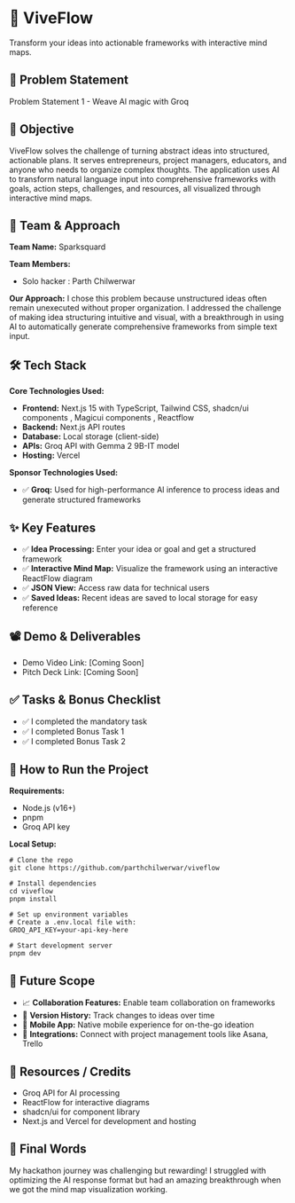 # 🚀 ViveFlow
Transform your ideas into actionable frameworks with interactive mind maps.

## 📌 Problem Statement
Problem Statement 1 - Weave Al magic with Groq

## 🎯 Objective
ViveFlow solves the challenge of turning abstract ideas into structured, actionable plans. It serves entrepreneurs, project managers, educators, and anyone who needs to organize complex thoughts. The application uses AI to transform natural language input into comprehensive frameworks with goals, action steps, challenges, and resources, all visualized through interactive mind maps.

## 🧠 Team & Approach
**Team Name:** Sparksquard

**Team Members:**
- Solo hacker : Parth Chilwerwar

**Our Approach:**
I chose this problem because unstructured ideas often remain unexecuted without proper organization. I addressed the challenge of making idea structuring intuitive and visual, with a breakthrough in using AI to automatically generate comprehensive frameworks from simple text input.

## 🛠️ Tech Stack
**Core Technologies Used:**
- **Frontend:** Next.js 15 with TypeScript, Tailwind CSS, shadcn/ui components , Magicui components , Reactflow
- **Backend:** Next.js API routes
- **Database:** Local storage (client-side)
- **APIs:** Groq API with Gemma 2 9B-IT model 
- **Hosting:** Vercel

**Sponsor Technologies Used:**
- ✅ **Groq:** Used for high-performance AI inference to process ideas and generate structured frameworks

## ✨ Key Features
- ✅ **Idea Processing:** Enter your idea or goal and get a structured framework
- ✅ **Interactive Mind Map:** Visualize the framework using an interactive ReactFlow diagram
- ✅ **JSON View:** Access raw data for technical users
- ✅ **Saved Ideas:** Recent ideas are saved to local storage for easy reference

## 📽️ Demo & Deliverables
- Demo Video Link: [Coming Soon]
- Pitch Deck Link: [Coming Soon]

## ✅ Tasks & Bonus Checklist
- ✅ I completed the mandatory task
- ✅ I completed Bonus Task 1
- ✅ I completed Bonus Task 2

## 🧪 How to Run the Project
**Requirements:**
- Node.js (v16+)
- pnpm
- Groq API key

**Local Setup:**
```
# Clone the repo
git clone https://github.com/parthchilwerwar/viveflow

# Install dependencies
cd viveflow
pnpm install

# Set up environment variables
# Create a .env.local file with:
GROQ_API_KEY=your-api-key-here

# Start development server
pnpm dev
```

## 🧬 Future Scope
- 📈 **Collaboration Features:** Enable team collaboration on frameworks
- 🔄 **Version History:** Track changes to ideas over time
- 📱 **Mobile App:** Native mobile experience for on-the-go ideation
- 🔌 **Integrations:** Connect with project management tools like Asana, Trello

## 📎 Resources / Credits
- Groq API for AI processing
- ReactFlow for interactive diagrams
- shadcn/ui for component library
- Next.js and Vercel for development and hosting

## 🏁 Final Words
My hackathon journey was challenging but rewarding! I struggled with optimizing the AI response format but had an amazing breakthrough when we got the mind map visualization working.
